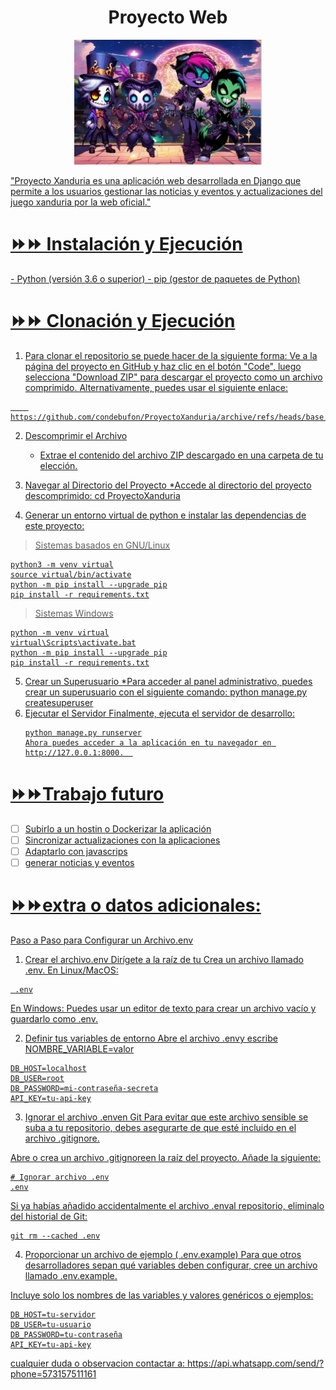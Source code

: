 <h1 align="center">Proyecto Web</h1>
<p align="center"> 
  <a href="" rel="noopener">
 <img width=300px height=200px src=Principalapp/static/img/1.png
</p>

"Proyecto Xanduria es una aplicación web desarrollada en Django que permite a los usuarios gestionar las noticias y eventos y actualizaciones del juego xanduria por la web oficial."

<h1>⏩⏩ Instalación y Ejecución </h1>
- Python (versión 3.6 o superior)
- pip (gestor de paquetes de Python)

<h1>⏩⏩ Clonación y Ejecución <div id="clonar-y-ejecytar"></div> </h1>

1. Para clonar el repositorio se puede hacer de la siguiente forma:
	Ve a la página del proyecto en GitHub y haz clic en el botón "Code", luego selecciona "Download ZIP" para descargar el proyecto como un archivo comprimido. Alternativamente, puedes usar el siguiente enlace:
	
```batch
	https://github.com/condebufon/ProyectoXanduria/archive/refs/heads/base.zip
```

2. Descomprimir el Archivo 
	* Extrae el contenido del archivo ZIP descargado en una carpeta de tu elección.
	
3. Navegar al Directorio del Proyecto
	*Accede al directorio del proyecto descomprimido:
	cd ProyectoXanduria

4. Generar un entorno virtual de python e instalar las dependencias de este proyecto:

> Sistemas basados en GNU/Linux
```batch
python3 -m venv virtual
source virtual/bin/activate
python -m pip install --upgrade pip
pip install -r requirements.txt
```
> Sistemas Windows
```batch
python -m venv virtual
virtual\Scripts\activate.bat
python -m pip install --upgrade pip
pip install -r requirements.txt
```
5. Crear un Superusuario 
	*Para acceder al panel administrativo, puedes crear un superusuario con el siguiente comando:
	python manage.py createsuperuser
6. Ejecutar el Servidor
	Finalmente, ejecuta el servidor de desarrollo:
	```batch
	python manage.py runserver
	Ahora puedes acceder a la aplicación en tu navegador en http://127.0.0.1:8000.	
	```
<h1>⏩⏩Trabajo futuro <div id="trabajo-futuro"></div></h1>

* [ ] Subirlo a un hostin o Dockerizar la aplicación
* [ ] Sincronizar actualizaciones con la aplicaciones
* [ ] Adaptarlo con javascrips 
* [ ] generar noticias y eventos
<h1>⏩⏩extra o datos adicionales: <div id="extra"></div></h1>

Paso a Paso para Configurar un Archivo.env
1. Crear el archivo.env
Dirígete a la raíz de tu
Crea un archivo llamado .env.
En Linux/MacOS:
```
 .env
```
En Windows: Puedes usar un editor de texto para crear un archivo vacío y guardarlo como .env.

2. Definir tus variables de entorno
Abre el archivo .envy escribe
NOMBRE_VARIABLE=valor
```
DB_HOST=localhost
DB_USER=root
DB_PASSWORD=mi-contraseña-secreta
API_KEY=tu-api-key
```
3. Ignorar el archivo .enven Git
Para evitar que este archivo sensible se suba a tu repositorio, debes asegurarte de que esté incluido en el archivo .gitignore.

Abre o crea un archivo .gitignoreen la raíz del proyecto.
Añade la siguiente:

```
# Ignorar archivo .env
.env
```
Si ya habías añadido accidentalmente el archivo .enval repositorio, eliminalo del historial de Git:
```
git rm --cached .env
```

4. Proporcionar un archivo de ejemplo ( .env.example)
Para que otros desarrolladores sepan qué variables deben configurar, cree un archivo llamado .env.example.

Incluye solo los nombres de las variables y valores genéricos o ejemplos:
```
DB_HOST=tu-servidor
DB_USER=tu-usuario
DB_PASSWORD=tu-contraseña
API_KEY=tu-api-key
```

cualquier duda o observacion contactar a: https://api.whatsapp.com/send/?phone=573157511161


 
